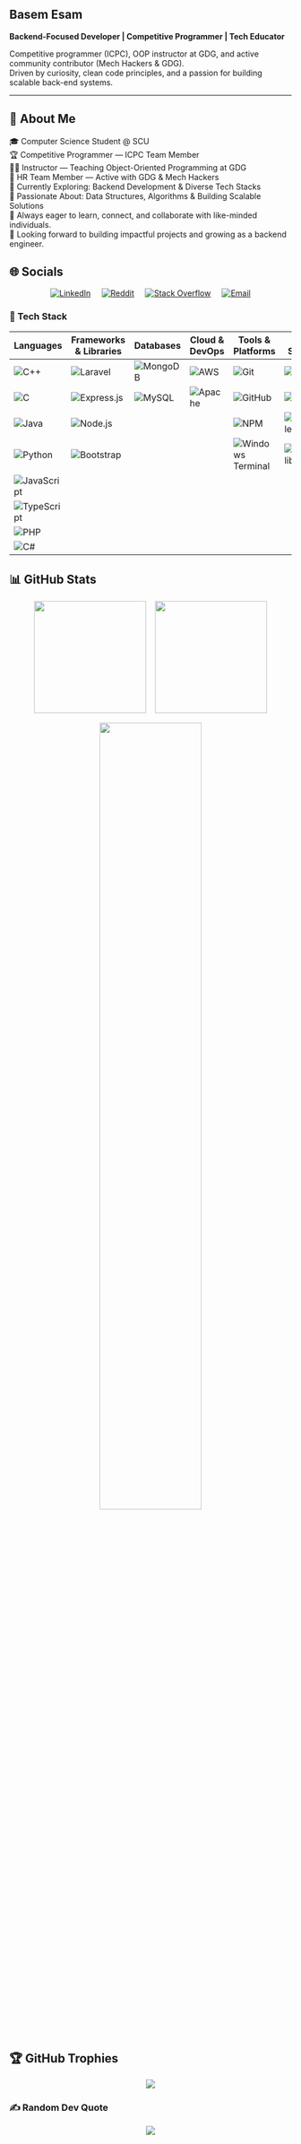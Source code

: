 ## Basem Esam  
**Backend-Focused Developer | Competitive Programmer | Tech Educator**

Competitive programmer (ICPC), OOP instructor at GDG, and active community contributor (Mech Hackers & GDG).  
Driven by curiosity, clean code principles, and a passion for building scalable back-end systems.

---

## 💫 About Me  
🎓 Computer Science Student @ SCU  
🏆 Competitive Programmer — ICPC Team Member  
👨‍🏫 Instructor — Teaching Object-Oriented Programming at GDG  
💼 HR Team Member — Active with GDG & Mech Hackers  
🌱 Currently Exploring: Backend Development & Diverse Tech Stacks  
🌟 Passionate About: Data Structures, Algorithms & Building Scalable Solutions  
💬 Always eager to learn, connect, and collaborate with like-minded individuals.  
🚀 Looking forward to building impactful projects and growing as a backend engineer.

## 🌐 Socials
<p align="center">
  <a href="https://linkedin.com/in/BasemEsam"><img alt="LinkedIn" src="https://img.shields.io/badge/LinkedIn-%230077B5.svg?logo=linkedin&logoColor=white" /></a>
  &nbsp;&nbsp;&nbsp;
  <a href="https://reddit.com/user/BasemEsam"><img alt="Reddit" src="https://img.shields.io/badge/Reddit-%23FF4500.svg?logo=Reddit&logoColor=white" /></a>
  &nbsp;&nbsp;&nbsp;
  <a href="https://stackoverflow.com/users/27366203"><img alt="Stack Overflow" src="https://img.shields.io/badge/-Stackoverflow-FE7A16?logo=stack-overflow&logoColor=white" /></a>
  &nbsp;&nbsp;&nbsp;
  <a href="mailto:basem.esam.omar@gmail.com"><img alt="Email" src="https://img.shields.io/badge/Email-D14836?logo=gmail&logoColor=white" /></a>
</p>

### 🧰 Tech Stack

| Languages | Frameworks & Libraries | Databases | Cloud & DevOps | Tools & Platforms | Data Science | Markup & Styling |
|---|---|---|---|---|---|---|
| ![C++](https://img.shields.io/badge/c++-%2300599C.svg?style=for-the-badge&logo=c%2B%2B&logoColor=white) | ![Laravel](https://img.shields.io/badge/laravel-%23FF2D20.svg?style=for-the-badge&logo=laravel&logoColor=white) | ![MongoDB](https://img.shields.io/badge/MongoDB-%234ea94b.svg?style=for-the-badge&logo=mongodb&logoColor=white) | ![AWS](https://img.shields.io/badge/AWS-%23FF9900.svg?style=for-the-badge&logo=amazon-aws&logoColor=white) | ![Git](https://img.shields.io/badge/git-%23F05033.svg?style=for-the-badge&logo=git&logoColor=white) | ![Pandas](https://img.shields.io/badge/pandas-%23150458.svg?style=for-the-badge&logo=pandas&logoColor=white) | ![HTML5](https://img.shields.io/badge/html5-%23E34F26.svg?style=for-the-badge&logo=html5&logoColor=white) |
| ![C](https://img.shields.io/badge/c-%2300599C.svg?style=for-the-badge&logo=c&logoColor=white) | ![Express.js](https://img.shields.io/badge/express.js-%23404d59.svg?style=for-the-badge&logo=express&logoColor=%2361DAFB) | ![MySQL](https://img.shields.io/badge/mysql-4479A1.svg?style=for-the-badge&logo=mysql&logoColor=white) | ![Apache](https://img.shields.io/badge/apache-%23D42029.svg?style=for-the-badge&logo=apache&logoColor=white) | ![GitHub](https://img.shields.io/badge/github-%23121011.svg?style=for-the-badge&logo=github&logoColor=white) | ![NumPy](https://img.shields.io/badge/numpy-%23013243.svg?style=for-the-badge&logo=numpy&logoColor=white) | ![CSS3](https://img.shields.io/badge/css3-%231572B6.svg?style=for-the-badge&logo=css3&logoColor=white) |
| ![Java](https://img.shields.io/badge/java-%23ED8B00.svg?style=for-the-badge&logo=openjdk&logoColor=white) | ![Node.js](https://img.shields.io/badge/node.js-6DA55F?style=for-the-badge&logo=node.js&logoColor=white) |  |  | ![NPM](https://img.shields.io/badge/NPM-%23CB3837.svg?style=for-the-badge&logo=npm&logoColor=white) | ![scikit-learn](https://img.shields.io/badge/scikit--learn-%23F7931E.svg?style=for-the-badge&logo=scikit-learn&logoColor=white) | ![SASS](https://img.shields.io/badge/SASS-hotpink.svg?style=for-the-badge&logo=SASS&logoColor=white) |
| ![Python](https://img.shields.io/badge/python-3670A0?style=for-the-badge&logo=python&logoColor=ffdd54) | ![Bootstrap](https://img.shields.io/badge/bootstrap-%238511FA.svg?style=for-the-badge&logo=bootstrap&logoColor=white) |  |  | ![Windows Terminal](https://img.shields.io/badge/Windows%20Terminal-%234D4D4D.svg?style=for-the-badge&logo=windows-terminal&logoColor=white) | ![Matplotlib](https://img.shields.io/badge/Matplotlib-%23ffffff.svg?style=for-the-badge&logo=Matplotlib&logoColor=black) | ![Markdown](https://img.shields.io/badge/markdown-%23000000.svg?style=for-the-badge&logo=markdown&logoColor=white) |
| ![JavaScript](https://img.shields.io/badge/javascript-%23323330.svg?style=for-the-badge&logo=javascript&logoColor=%23F7DF1E) |  |  |  |  |  |  |
| ![TypeScript](https://img.shields.io/badge/typescript-%23007ACC.svg?style=for-the-badge&logo=typescript&logoColor=white) |  |  |  |  |  |  |
| ![PHP](https://img.shields.io/badge/php-%23777BB4.svg?style=for-the-badge&logo=php&logoColor=white) |  |  |  |  |  |  |
| ![C#](https://img.shields.io/badge/c%23-%23239120.svg?style=for-the-badge&logo=csharp&logoColor=white) |  |  |  |  |  |  |

## 📊 GitHub Stats
<p align="center">
  <img src="https://github-readme-stats.vercel.app/api?username=basem3sam&theme=dark&hide_border=true&include_all_commits=true&count_private=false" height="200px" />
  &nbsp;&nbsp;
  <img src="https://nirzak-streak-stats.vercel.app/?user=basem3sam&theme=dark&hide_border=true" height="200px" />
</p>

<p align="center">
  <img src="https://github-readme-stats.vercel.app/api/top-langs/?username=basem3sam&theme=dark&hide_border=true&layout=compact" width="60%" />
</p>


## 🏆 GitHub Trophies
<p align="center">
  <img src="https://github-profile-trophy.vercel.app/?username=basem3sam&theme=radical&no-frame=false&no-bg=true&margin-w=4" />
</p>

### ✍️ Random Dev Quote
<p align="center">
  <img src="https://quotes-github-readme.vercel.app/api?type=horizontal&theme=dark" />
</p>
